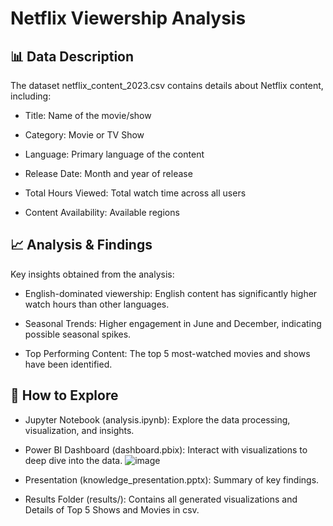 # Netflix Viewership Analysis
## 📊 Data Description

The dataset netflix_content_2023.csv contains details about Netflix content, including:

- Title: Name of the movie/show

- Category: Movie or TV Show

- Language: Primary language of the content

- Release Date: Month and year of release

- Total Hours Viewed: Total watch time across all users

- Content Availability: Available regions

## 📈 Analysis & Findings

Key insights obtained from the analysis:

- English-dominated viewership: English content has significantly higher watch hours than other languages.

- Seasonal Trends: Higher engagement in June and December, indicating possible seasonal spikes.

- Top Performing Content: The top 5 most-watched movies and shows have been identified.

## 🚀 How to Explore

- Jupyter Notebook (analysis.ipynb): Explore the data processing, visualization, and insights.

- Power BI Dashboard (dashboard.pbix): Interact with visualizations to deep dive into the data.
  ![image](https://github.com/user-attachments/assets/24bdd1d9-07d9-4b46-b9df-e22af1a24366)


- Presentation (knowledge_presentation.pptx): Summary of key findings.

- Results Folder (results/): Contains all generated visualizations and Details of Top 5 Shows and Movies in csv.
